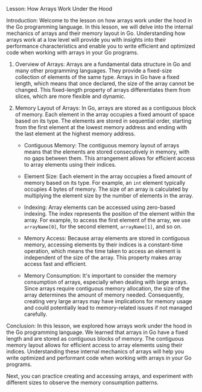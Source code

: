 Lesson: How Arrays Work Under the Hood

Introduction:
Welcome to the lesson on how arrays work under the hood in the Go programming language. In this lesson, we will delve into the internal mechanics of arrays and their memory layout in Go. Understanding how arrays work at a low level will provide you with insights into their performance characteristics and enable you to write efficient and optimized code when working with arrays in your Go programs.

1. Overview of Arrays:
Arrays are a fundamental data structure in Go and many other programming languages. They provide a fixed-size collection of elements of the same type. Arrays in Go have a fixed length, which means that once declared, the size of the array cannot be changed. This fixed-length property of arrays differentiates them from slices, which are more flexible and dynamic.

2. Memory Layout of Arrays:
In Go, arrays are stored as a contiguous block of memory. Each element in the array occupies a fixed amount of space based on its type. The elements are stored in sequential order, starting from the first element at the lowest memory address and ending with the last element at the highest memory address.

   - Contiguous Memory: The contiguous memory layout of arrays means that the elements are stored consecutively in memory, with no gaps between them. This arrangement allows for efficient access to array elements using their indices.

   - Element Size: Each element in the array occupies a fixed amount of memory based on its type. For example, an `int` element typically occupies 4 bytes of memory. The size of an array is calculated by multiplying the element size by the number of elements in the array.

   - Indexing: Array elements can be accessed using zero-based indexing. The index represents the position of the element within the array. For example, to access the first element of the array, we use `arrayName[0]`, for the second element, `arrayName[1]`, and so on.

   - Memory Access: Because array elements are stored in contiguous memory, accessing elements by their indices is a constant-time operation, which means the time taken to access an element is independent of the size of the array. This property makes array access fast and efficient.

   - Memory Consumption: It's important to consider the memory consumption of arrays, especially when dealing with large arrays. Since arrays require contiguous memory allocation, the size of the array determines the amount of memory needed. Consequently, creating very large arrays may have implications for memory usage and could potentially lead to memory-related issues if not managed carefully.

Conclusion:
In this lesson, we explored how arrays work under the hood in the Go programming language. We learned that arrays in Go have a fixed length and are stored as contiguous blocks of memory. The contiguous memory layout allows for efficient access to array elements using their indices. Understanding these internal mechanics of arrays will help you write optimized and performant code when working with arrays in your Go programs.

Next, you can practice creating and accessing arrays, and experiment with different sizes to observe the memory consumption patterns.